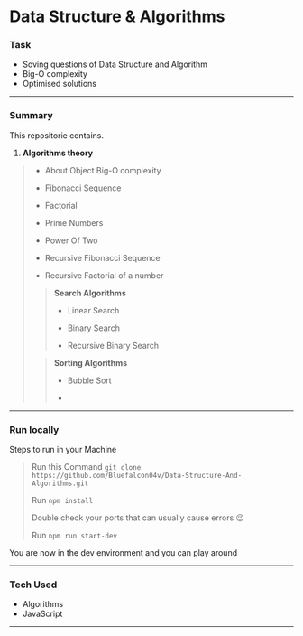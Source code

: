 # Data Structure & Algorithms

### Task
- Soving questions of Data Structure and Algorithm 
- Big-O complexity
- Optimised solutions
----

### Summary
This repositorie contains.
1. **Algorithms theory**  
 >- About Object Big-O complexity
 >
 >- Fibonacci Sequence
 > 
 >- Factorial
 >
 >- Prime Numbers
 >
 >- Power Of Two
 >
 >- Recursive Fibonacci Sequence
 >
 >- Recursive Factorial of a number
 >
 >> **Search Algorithms**
 >>
 >>- Linear Search 
 >>
 >>- Binary Search
 >>
 >>- Recursive Binary Search
 >
 >> **Sorting Algorithms**
 >>
 >>- Bubble Sort
 >>
 >>-
***

### Run locally
Steps to run in your Machine
> Run this Command `git clone https://github.com/Bluefalcon04v/Data-Structure-And-Algorithms.git`
> 
> Run `npm install` 
> 
> Double check your ports that can usually cause errors 😉
> 
> Run `npm run start-dev`
>
You are now in the dev environment and you can play around

---

### Tech Used
- Algorithms
- JavaScript
***
